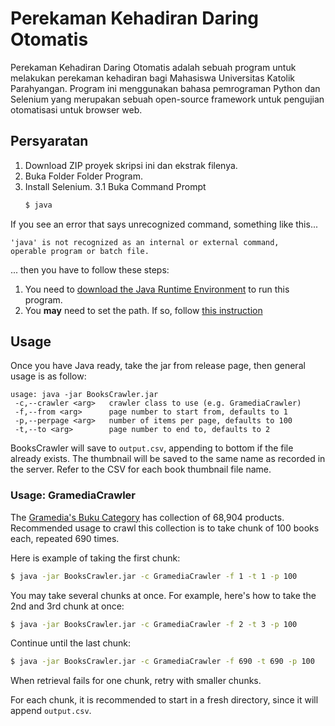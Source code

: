 
# Perekaman Kehadiran Daring Otomatis

Perekaman Kehadiran Daring Otomatis adalah sebuah program untuk melakukan perekaman kehadiran bagi
Mahasiswa Universitas Katolik Parahyangan. Program ini menggunakan bahasa pemrograman Python dan 
Selenium yang merupakan sebuah open-source framework untuk pengujian otomatisasi untuk browser web.

## Persyaratan

1. Download ZIP proyek skripsi ini dan ekstrak filenya.
2. Buka Folder Folder Program.
3. Install Selenium. 
3.1 Buka Command Prompt
	```sh
	$ java
	```

If you see an error that says unrecognized command, something like this...

```
'java' is not recognized as an internal or external command,
operable program or batch file.
```

... then you have to follow these steps:

1. You need to [download the Java Runtime Environment](https://www.java.com/en/download/)
to run this program.
2. You **may** need to set the path. If so, follow [this instruction](https://docs.oracle.com/javase/tutorial/essential/environment/paths.html)

## Usage

Once you have Java ready, take the jar from release page, then general usage is
as follow:

```
usage: java -jar BooksCrawler.jar
 -c,--crawler <arg>   crawler class to use (e.g. GramediaCrawler)
 -f,--from <arg>      page number to start from, defaults to 1
 -p,--perpage <arg>   number of items per page, defaults to 100
 -t,--to <arg>        page number to end to, defaults to 2
```

BooksCrawler will save to `output.csv`, appending to bottom if the file already
exists. The thumbnail will be saved to the same name as recorded in the server.
Refer to the CSV for each book thumbnail file name.

### Usage: GramediaCrawler

The [Gramedia's Buku Category](https://www.gramedia.com/categories/buku) has
collection of 68,904 products. Recommended usage to crawl this collection is
to take chunk of 100 books each, repeated 690 times.

Here is example of taking the first chunk:

```sh
$ java -jar BooksCrawler.jar -c GramediaCrawler -f 1 -t 1 -p 100
```

You may take several chunks at once. For example, here's how to take the 2nd
and 3rd chunk at once:

```sh
$ java -jar BooksCrawler.jar -c GramediaCrawler -f 2 -t 3 -p 100
```

Continue until the last chunk:

```sh
$ java -jar BooksCrawler.jar -c GramediaCrawler -f 690 -t 690 -p 100
```

When retrieval fails for one chunk, retry with smaller chunks.

For each chunk, it is recommended to start in a fresh directory, since it will
append `output.csv`.

